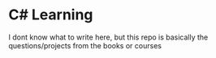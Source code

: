 # C# Learning

I dont know what to write here, but this repo is basically the questions/projects from the books or courses 